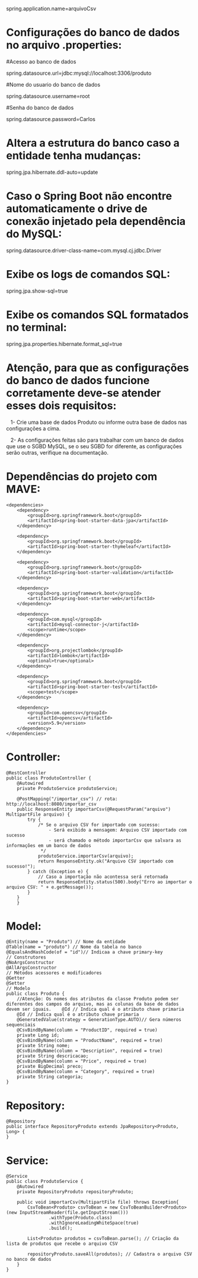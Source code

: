 spring.application.name=arquivoCsv

# Configurações do banco de dados no arquivo .properties:

#Acesso ao banco de dados

spring.datasource.url=jdbc:mysql://localhost:3306/produto

#Nome do usuario do banco de dados

spring.datasource.username=root

#Senha do banco de dados

spring.datasource.password=Carlos

# Altera a estrutura do banco caso a entidade tenha mudanças:
spring.jpa.hibernate.ddl-auto=update

# Caso o Spring Boot não encontre automaticamente o drive de conexão injetado pela dependência do MySQL:
spring.datasource.driver-class-name=com.mysql.cj.jdbc.Driver

# Exibe os logs de comandos SQL:
spring.jpa.show-sql=true

# Exibe os comandos SQL formatados no terminal:
spring.jpa.properties.hibernate.format_sql=true

# Atenção, para que as configurações do banco de dados funcione corretamente deve-se atender esses dois requisitos: 
   1- Crie uma base de dados Produto ou informe outra base de dados nas configurações a cima.
   
   2- As configurações feitas são para trabalhar com um banco de dados que use o SGBD MySQL, se o seu SGBD for diferente, as configurações serão outras, verifique na documentação.
     

# Dependências do projeto com MAVE:

    <dependencies>
		<dependency>
			<groupId>org.springframework.boot</groupId>
			<artifactId>spring-boot-starter-data-jpa</artifactId>
		</dependency>
		
		<dependency>
			<groupId>org.springframework.boot</groupId>
			<artifactId>spring-boot-starter-thymeleaf</artifactId>
		</dependency>
		
		<dependency>
			<groupId>org.springframework.boot</groupId>
			<artifactId>spring-boot-starter-validation</artifactId>
		</dependency>
		
		<dependency>
			<groupId>org.springframework.boot</groupId>
			<artifactId>spring-boot-starter-web</artifactId>
		</dependency>

		<dependency>
			<groupId>com.mysql</groupId>
			<artifactId>mysql-connector-j</artifactId>
			<scope>runtime</scope>
		</dependency>
		
		<dependency>
			<groupId>org.projectlombok</groupId>
			<artifactId>lombok</artifactId>
			<optional>true</optional>
		</dependency>
		
		<dependency>
			<groupId>org.springframework.boot</groupId>
			<artifactId>spring-boot-starter-test</artifactId>
			<scope>test</scope>
		</dependency>

		<dependency>
			<groupId>com.opencsv</groupId>
			<artifactId>opencsv</artifactId>
			<version>5.9</version>
		</dependency>
    </dependencies>
# Controller:

    @RestController
    public class ProdutoController {
        @Autowired
        private ProdutoService produtoService;
    
        @PostMapping("/importar_csv") // rota: http://localhost:8080/importar_csv
        public ResponseEntity importarCsv(@RequestParam("arquivo") MultipartFile arquivo) {
            try {
                /* Se o arquivo CSV for importado com sucesso:
                    - Será exibido a mensagem: Arquivo CSV importado com sucesso
                    - será chamado o método importarCsv que salvara as informações em um banco de dados
                 */
                produtoService.importarCsv(arquivo);
                return ResponseEntity.ok("Arquivo CSV importado com sucesso!");
            } catch (Exception e) {
                // Caso a importação não acontessa será retornada
                return ResponseEntity.status(500).body("Erro ao importar o arquivo CSV: " + e.getMessage());
            }
        }
        }

# Model:
    @Entity(name = "Produto") // Nome da entidade
    @Table(name = "produto") // Nome da tabela no banco
    @EqualsAndHashCode(of = "id")// Indicaa a chave primary-key
    // Construtores
    @NoArgsConstructor
    @AllArgsConstructor
    // Métodos acessores e modificadores
    @Getter
    @Setter
    // Modelo
    public class Produto {
        //Atenção: Os nomes dos atributos da classe Produto podem ser diferentes dos campos do arquivo, mas as colunas da base de dados devem ser iguais.    @Id // Indica qual é o atributo chave primaria
        @Id // Indica qual é o atributo chave primaria
        @GeneratedValue(strategy = GenerationType.AUTO)// Gera números sequenciais
        @CsvBindByName(column = "ProductID", required = true)
        private Long id;
        @CsvBindByName(column = "ProductName", required = true)
        private String nome;
        @CsvBindByName(column = "Description", required = true)
        private String descricacao;
        @CsvBindByName(column = "Price", required = true)
        private BigDecimal preco;
        @CsvBindByName(column = "Category", required = true)
        private String categoria;
    }

# Repository:

    @Repository
    public interface RepositoryProduto extends JpaRepository<Produto, Long> {
    }

# Service: 

    @Service
    public class ProdutoService {
        @Autowired
        private RepositoryProduto repositoryProduto;
    
        public void importarCsv(MultipartFile file) throws Exception{
            CsvToBean<Produto> csvToBean = new CsvToBeanBuilder<Produto>(new InputStreamReader(file.getInputStream()))
                    .withType(Produto.class)
                    .withIgnoreLeadingWhiteSpace(true)
                    .build();
    
            List<Produto> produtos = csvToBean.parse(); // Criação da lista de produtos que recebe o arquivo CSV
    
            repositoryProduto.saveAll(produtos); // Cadastra o arquivo CSV no banco de dados
        }
    }
